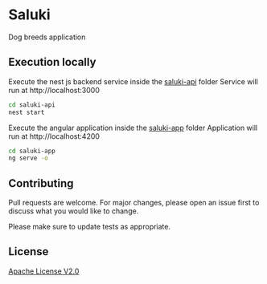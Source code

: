 # Saluki
Dog breeds application

## Execution locally

Execute the nest js backend service inside the [saluki-api](saluki-api) folder 
Service will run at http://localhost:3000

```bash
cd saluki-api
nest start
```

Execute the angular application inside the [saluki-app](saluki-app) folder
Application will run at http://localhost:4200

```bash
cd saluki-app
ng serve -o
```

## Contributing
Pull requests are welcome. For major changes, please open an issue first to discuss what you would like to change.

Please make sure to update tests as appropriate.

## License
[Apache License V2.0](https://www.apache.org/licenses/LICENSE-2.0)
